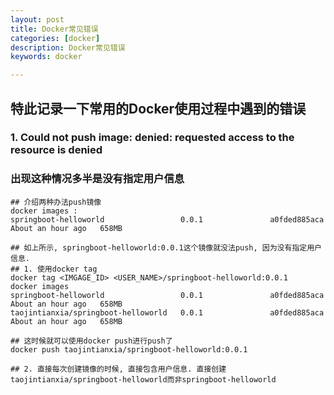 ```yaml
---
layout: post  
title: Docker常见错误  
categories: [docker]  
description: Docker常见错误  
keywords: docker  

---
```


## 特此记录一下常用的Docker使用过程中遇到的错误

### 1. Could not push image: denied: requested access to the resource is denied
### 出现这种情况多半是没有指定用户信息
```
## 介绍两种办法push镜像
docker images : 
springboot-helloworld                 0.0.1               a0fded885aca        About an hour ago   658MB

## 如上所示, springboot-helloworld:0.0.1这个镜像就没法push, 因为没有指定用户信息.
## 1. 使用docker tag
docker tag <IMGAGE_ID> <USER_NAME>/springboot-helloworld:0.0.1
docker images
springboot-helloworld                 0.0.1               a0fded885aca        About an hour ago   658MB
taojintianxia/springboot-helloworld   0.0.1               a0fded885aca        About an hour ago   658MB

## 这时候就可以使用docker push进行push了
docker push taojintianxia/springboot-helloworld:0.0.1

## 2. 直接每次创建镜像的时候, 直接包含用户信息. 直接创建taojintianxia/springboot-helloworld而非springboot-helloworld
```